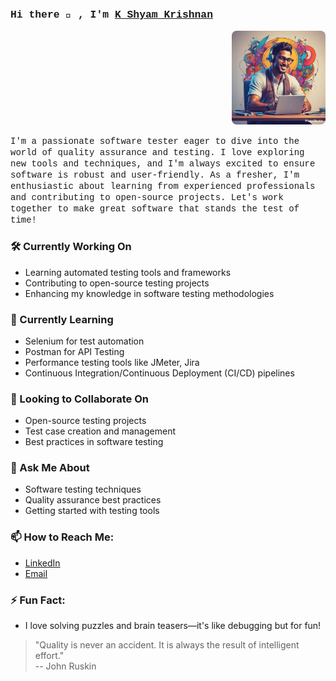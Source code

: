 ### <span style="font-family: 'Courier New', Courier, monospace;">Hi there 👋 , I'm [K Shyam Krishnan](https://www.github.com/skrish007)</span>

<p align="right">
  <img src="magicstudio-art%20(4).jpg" alt="K Shyam Krishnan" width="150" style="border-radius: 8px;"/>
</p>

<span style="font-family: 'Courier New', Courier, monospace;">I'm a passionate software tester eager to dive into the world of quality assurance and testing. I love exploring new tools and techniques, and I'm always excited to ensure software is robust and user-friendly. As a fresher, I'm enthusiastic about learning from experienced professionals and contributing to open-source projects. Let's work together to make great software that stands the test of time!</span>

### 🛠️ Currently Working On
- Learning automated testing tools and frameworks
- Contributing to open-source testing projects
- Enhancing my knowledge in software testing methodologies

### 🌱 Currently Learning
- Selenium for test automation
- Postman for API Testing
- Performance testing tools like JMeter, Jira
- Continuous Integration/Continuous Deployment (CI/CD) pipelines

### 🤝 Looking to Collaborate On
- Open-source testing projects
- Test case creation and management
- Best practices in software testing

### 💬 Ask Me About
- Software testing techniques
- Quality assurance best practices
- Getting started with testing tools

### 📫 How to Reach Me:
- [LinkedIn](https://www.linkedin.com/in/skrish007/)
- [Email](mailto:s4shyam007@gmail.com)



### ⚡ Fun Fact:
- I love solving puzzles and brain teasers—it's like debugging but for fun!

> "Quality is never an accident. It is always the result of intelligent effort."  
> -- John Ruskin

<br/>
